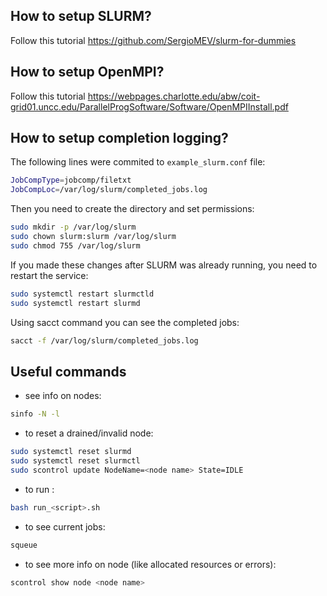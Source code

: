 ## How to setup SLURM?
Follow this tutorial https://github.com/SergioMEV/slurm-for-dummies

## How to setup OpenMPI?
Follow this tutorial https://webpages.charlotte.edu/abw/coit-grid01.uncc.edu/ParallelProgSoftware/Software/OpenMPIInstall.pdf

## How to setup completion logging?
The following lines were commited to `example_slurm.conf` file:
```bash
JobCompType=jobcomp/filetxt
JobCompLoc=/var/log/slurm/completed_jobs.log
``` 
Then you need to create the directory and set permissions:
```bash
sudo mkdir -p /var/log/slurm
sudo chown slurm:slurm /var/log/slurm
sudo chmod 755 /var/log/slurm
```
If you made these changes after SLURM was already running, you need to restart the service:
```bash
sudo systemctl restart slurmctld
sudo systemctl restart slurmd
```

Using sacct command you can see the completed jobs:
```bash
sacct -f /var/log/slurm/completed_jobs.log
```

## Useful commands
- see info on nodes:
```bash
sinfo -N -l
```

- to reset a drained/invalid node:
```bash
sudo systemctl reset slurmd
sudo systemctl reset slurmctl
sudo scontrol update NodeName=<node name> State=IDLE
```

- to run :
```bash
bash run_<script>.sh
```

- to see current jobs:
```bash
squeue
```

- to see more info on node (like allocated resources or errors):
```bash
scontrol show node <node name>
```


